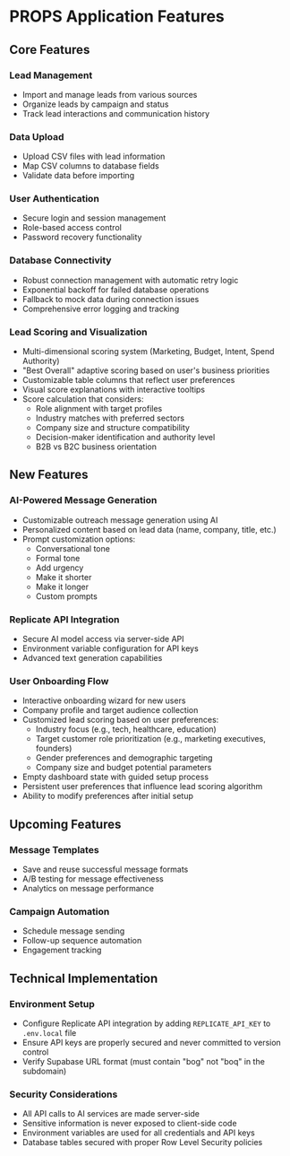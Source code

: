# PROPS Application Features

## Core Features

### Lead Management
- Import and manage leads from various sources
- Organize leads by campaign and status
- Track lead interactions and communication history

### Data Upload
- Upload CSV files with lead information
- Map CSV columns to database fields
- Validate data before importing

### User Authentication
- Secure login and session management
- Role-based access control
- Password recovery functionality

### Database Connectivity
- Robust connection management with automatic retry logic
- Exponential backoff for failed database operations
- Fallback to mock data during connection issues
- Comprehensive error logging and tracking

### Lead Scoring and Visualization
- Multi-dimensional scoring system (Marketing, Budget, Intent, Spend Authority)
- "Best Overall" adaptive scoring based on user's business priorities
- Customizable table columns that reflect user preferences
- Visual score explanations with interactive tooltips
- Score calculation that considers:
  - Role alignment with target profiles
  - Industry matches with preferred sectors
  - Company size and structure compatibility
  - Decision-maker identification and authority level
  - B2B vs B2C business orientation

## New Features

### AI-Powered Message Generation
- Customizable outreach message generation using AI
- Personalized content based on lead data (name, company, title, etc.)
- Prompt customization options:
  - Conversational tone
  - Formal tone
  - Add urgency
  - Make it shorter
  - Make it longer
  - Custom prompts

### Replicate API Integration
- Secure AI model access via server-side API
- Environment variable configuration for API keys
- Advanced text generation capabilities

### User Onboarding Flow
- Interactive onboarding wizard for new users
- Company profile and target audience collection
- Customized lead scoring based on user preferences:
  - Industry focus (e.g., tech, healthcare, education)
  - Target customer role prioritization (e.g., marketing executives, founders)
  - Gender preferences and demographic targeting
  - Company size and budget potential parameters
- Empty dashboard state with guided setup process
- Persistent user preferences that influence lead scoring algorithm
- Ability to modify preferences after initial setup

## Upcoming Features

### Message Templates
- Save and reuse successful message formats
- A/B testing for message effectiveness
- Analytics on message performance

### Campaign Automation
- Schedule message sending
- Follow-up sequence automation
- Engagement tracking

## Technical Implementation

### Environment Setup
- Configure Replicate API integration by adding `REPLICATE_API_KEY` to `.env.local` file
- Ensure API keys are properly secured and never committed to version control
- Verify Supabase URL format (must contain "bog" not "boq" in the subdomain)

### Security Considerations
- All API calls to AI services are made server-side
- Sensitive information is never exposed to client-side code
- Environment variables are used for all credentials and API keys
- Database tables secured with proper Row Level Security policies 
